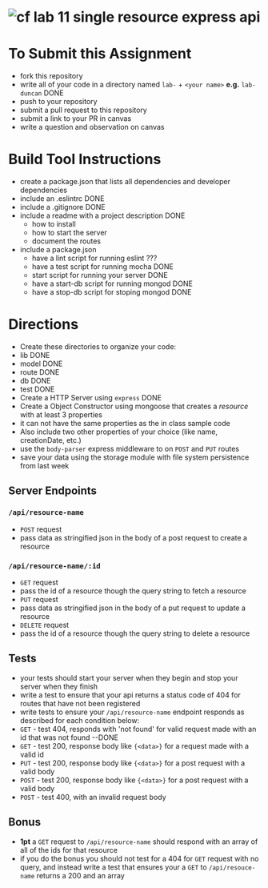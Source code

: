 ![cf](https://i.imgur.com/7v5ASc8.png) lab 11 single resource express api
======

# To Submit this Assignment
  * fork this repository
  * write all of your code in a directory named `lab-` + `<your name>` **e.g.** `lab-duncan` DONE
  * push to your repository
  * submit a pull request to this repository
  * submit a link to your PR in canvas
  * write a question and observation on canvas

# Build Tool Instructions
* create a package.json that lists all dependencies and developer dependencies
* include an .eslintrc DONE
* include a .gitignore DONE
* include a readme with a project description DONE
  * how to install
  * how to start the server
  * document the routes
* include a package.json
  * have a lint script for running eslint ???
  * have a test script for running mocha DONE
  * start script for running your server DONE
  * have a start-db script for running mongod DONE
  * have a stop-db script for stoping mongod DONE

# Directions
* Create these directories to organize your code:
 * lib DONE
 * model DONE
 * route DONE
 * db DONE
 * test DONE
* Create a HTTP Server using `express` DONE
* Create a Object Constructor using mongoose that creates a _resource_ with at least 3 properties
 * it can not have the same properties as the in class sample code
 * Also include two other properties of your choice (like name, creationDate, etc.)
* use the `body-parser` express middleware to on `POST` and `PUT` routes
* save your data using the storage module with file system persistence from last week

## Server Endpoints
### `/api/resource-name`
* `POST` request
 * pass data as stringified json in the body of a post request to create a resource

### `/api/resource-name/:id`
* `GET` request
 * pass the id of a resource though the query string to fetch a resource   
* `PUT` request
 * pass data as stringified json in the body of a put request to update a resource
* `DELETE` request
 * pass the id of a resource though the query string to delete a resource   

## Tests
* your tests should start your server when they begin and stop your server when they finish
* write a test to ensure that your api returns a status code of 404 for routes that have not been registered
* write tests to ensure your `/api/resource-name` endpoint responds as described for each condition below:
 * `GET` - test 404, responds with 'not found' for valid request made with an id that was not found --DONE
 * `GET` - test 200, response body like `{<data>}` for a request made with a valid id
 * `PUT` - test 200, response body like  `{<data>}` for a post request with a valid body
 * `POST` - test 200, response body like  `{<data>}` for a post request with a valid body
 * `POST` - test 400, with an invalid request body

## Bonus
* **1pt** a `GET` request to `/api/resource-name` should respond with an array of all of the ids for that resource
 * if you do the bonus you should not test for a 404 for `GET` request with no query, and instead write a test that ensures your a `GET` to `/api/resouce-name` returns a 200 and an array

